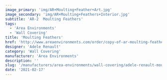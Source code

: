 ```yaml
---
image_primary: 'img/AR+Moulting+Feather+Art.jpg'
image_secondary: 'img/AR+Moulting+Feathers+Interior.jpg'
subtitle: 'AR-2  Moulting Feathers'
tags:
  - 'Area Environments'
  - 'Wall Covering'
title: 'Moulting Feathers'
href: 'http://www.areaenvironments.com/order/copy-of-ar-moulting-feathers'
designer: 'Adele Renault'
category: 'Wall Covering'
manufacturer: 'Area Environments'
description: ''
slug: '/manufacturers/area-environments/wall-covering/adele-renault-moulting-feathers'
date: '2021-02-17'
---
```

